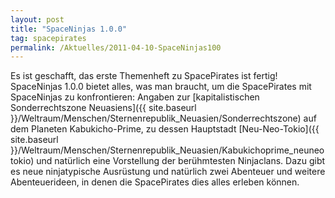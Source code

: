 ```yaml
---
layout: post
title: "SpaceNinjas 1.0.0"
tag: spacepirates
permalink: /Aktuelles/2011-04-10-SpaceNinjas100
---
```


Es ist geschafft, das erste Themenheft zu SpacePirates ist fertig! SpaceNinjas 1.0.0 bietet alles, was man braucht, um die SpacePirates mit SpaceNinjas zu konfrontieren: Angaben zur [kapitalistischen Sonderrechtszone Neuasiens]({{ site.baseurl }}/Weltraum/Menschen/Sternenrepublik_Neuasien/Sonderrechtszone) auf dem Planeten Kabukicho-Prime, zu dessen Hauptstadt [Neu-Neo-Tokio]({{ site.baseurl }}/Weltraum/Menschen/Sternenrepublik_Neuasien/Kabukichoprime_neuneotokio) und natürlich eine Vorstellung der berühmtesten Ninjaclans. Dazu gibt es neue ninjatypische Ausrüstung und natürlich zwei Abenteuer und weitere Abenteuerideen, in denen die SpacePirates dies alles erleben können.


